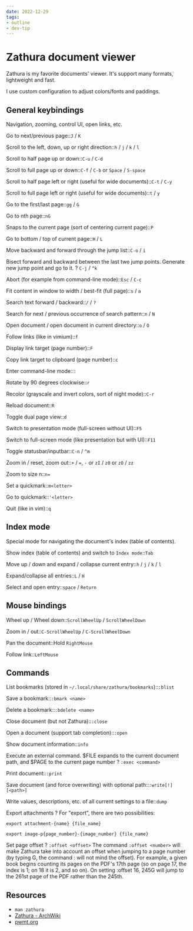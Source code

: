 ```yaml
---
date: 2022-12-29
tags:
- outline
- dev-tip
---
```


# Zathura document viewer

Zathura is my favorite documents' viewer. It's support many formats, lightweight
and fast.

I use custom configuration to adjust colors/fonts and paddings.

## General keybindings

Navigation, zooming, control UI, open links, etc.

Go to next/previous page::`J` / `K`

Scroll to the left, down, up or right direction::`h` / `j` / `k` / `l`

Scroll to half page up or down::`C-u` / `C-d`

Scroll to full page up or down::`C-f` / `C-b` or `Space` / `S-space`

Scroll to half page left or right (useful for wide documents)::`C-t` / `C-y`

Scroll to full page left or right (useful for wide documents)::`t` / `y`

Go to the first/last page::`gg` / `G`

Go to nth page::`nG`

Snaps to the current page (sort of centering current page)::`P`

Go to bottom / top of current page::`H` / `L`

Move backward and forward through the jump list::`C-o` / `i`

Bisect forward and backward between the last two jump points. Generate new
jump point and go to it.
?
`C-j` / `^k`

Abort (for example from command-line mode)::`Esc` / `C-c`

Fit content in window to width / best-fit (full page)::`s` / `a`

Search text forward / backward::`/` / `?`

Search for next / previous occurrence of search pattern::`n` / `N`

Open document / open document in current directory::`o` / `O`

Follow links (like in vimium)::`f`

Display link target (page number)::`F`

Copy link target to clipboard (page number)::`c`

Enter command-line mode::`:`

Rotate by 90 degrees clockwise::`r`

Recolor (grayscale and invert colors, sort of night mode)::`C-r`

Reload document::`R`

Toggle dual page view::`d`

Switch to presentation mode (full-screen without UI)::`F5`

Switch to full-screen mode (like presentation but with UI)::`F11`

Toggle statusbar/inputbar::`C-n` / `^m`

Zoom in / reset, zoom out::`+` / `=`, `-` or `zI` / `z0` or `zO` / `zz`

Zoom to size n::`n=`

Set a quickmark::`m<letter>`

Go to quickmark::`'<letter>`

Quit (like in vim)::`q`

## Index mode

Special mode for navigating the document's index (table of contents).

Show index (table of contents) and switch to `Index mode`::`Tab`

Move up / down and expand / collapse current entry::`h` / `j` / `k` / `l`

Expand/collapse all entries::`L` / `H`

Select and open entry::`space` / `Return`

## Mouse bindings

Wheel up / Wheel down::`ScrollWheelUp` / `ScrollWheelDown`

Zoom in / out::`C-ScrollWheelUp` / `C-ScrollWheelDown`

Pan the document::Hold `RightMouse`

Follow link::`LeftMouse`

## Commands

List bookmarks (stored in `~/.local/share/zathura/bookmarks`)::`:blist`

Save a bookmark::`:bmark <name>`

Delete a bookmark::`:bdelete <name>`

Close document (but not Zathura)::`:close`

Open a document (support tab completion)::`:open`

Show document information::`info`

Execute an external command.
$FILE expands to the current document path, and
$PAGE to the current page number
? `:exec <command>`

Print document::`:print`

Save document (and force overwriting) with optional path::`:write[!] [<path>]`

Write values, descriptions, etc. of all current settings to a file::`dump`

Export attachments ? For "export", there are two possibilities:

`export attachment-{name} {file_name}`

`export image-p{page_number}-{image_number} {file_name}`

Set page offset ? `:offset <offset>` The command `:offset <number>` will make
Zathura take into account an offset when jumping to a page number (by typing
<number>G, the command :<number> will not mind the offset). For example, a given
book begins counting its pages on the PDF's 17th page (so on page 17, the index
is 1; on 18 it is 2, and so on). On setting :offset 16, 245G will jump to the
261st page of the PDF rather than the 245th.

## Resources


- `man zathura`
- [Zathura - ArchWiki](https://wiki.archlinux.org/title/zathura)
- [pwmt.org](https://pwmt.org/projects/zathura/)